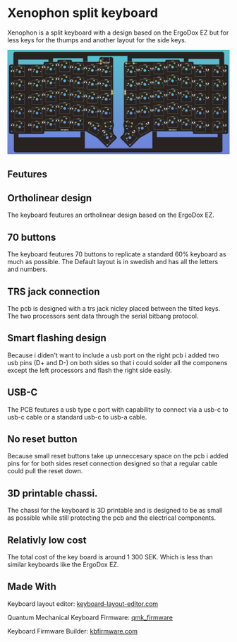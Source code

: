 # Xenophon split keyboard

Xenophon is a split keyboard with a design based on the ErgoDox EZ but for less keys for the thumps and another layout for the side keys.

![Alt text](./Images/PCB.png?raw=true "The PCB for the keyboard.")

## Feutures

## Ortholinear design
The keyboard feutures an ortholinear design based on the ErgoDox EZ.

## 70 buttons
The keyboard feutures 70 buttons to replicate a standard 60% keyboard as much as possible.
The Default layout is in swedish and has all the letters and numbers.

## TRS jack connection
The pcb is designed with a trs jack nicley placed between the tilted keys.
The two processors sent data through the serial bitbang protocol.

## Smart flashing design
Because i diden't want to include a usb port on the right pcb i added two usb pins (D+ and D-) on both sides so that i could solder all the componens except the left processors and flash the right side easily.

## USB-C
The PCB feutures a usb type c port with capability to connect via a usb-c to usb-c cable or a standard usb-c to usb-a cable.

## No reset button
Because small reset buttons take up unneccesary space on the pcb i added pins for for both sides reset connection designed so that a regular cable could pull the reset down.

## 3D printable chassi.
The chassi for the keyboard is 3D printable and is designed to be as small as possible while still protecting the pcb and the electrical components.

## Relativly low cost 
The total cost of the key board is around 1 300 SEK.
Which is less than similar keyboards like the ErgoDox EZ.

## Made With

Keyboard layout editor: [keyboard-layout-editor.com](http://www.keyboard-layout-editor.com/)

Quantum Mechanical Keyboard Firmware: [qmk_firmware](https://github.com/qmk/qmk_firmware)

Keyboard Firmware Builder: [kbfirmware.com](https://kbfirmware.com/)
